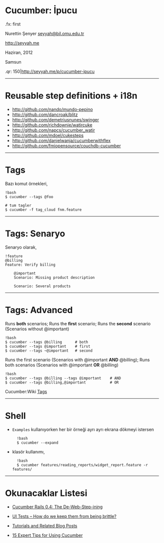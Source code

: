 # Cucumber: İpucu

.fx: first

Nurettin Şenyer <seyyah@bil.omu.edu.tr>

http://seyyah.me

Haziran, 2012

Samsun

.qr: 150|http://seyyah.me/p/cucumber-ipucu

---

# Reusable step definitions + i18n

* http://github.com/nando/mundo-pepino
* http://github.com/dancroak/blitz
* http://github.com/demetriusnunes/swinger
* http://github.com/richdownie/watircuke
* http://github.com/napcs/cucumber_watir
* http://github.com/mdoel/cukesteps
* http://github.com/danielwanja/cucumberwithflex
* http://github.com/fmiopensource/couchdb-cucumber

---

# Tags

Bazı komut örnekleri,

	!bash
	$ cucumber --tags @foo

	# tum tagler
	$ cucumber -f tag_cloud fnm.feature
---
# Tags: Senaryo

Senaryo olarak,

	!feature
	@billing
	Feature: Verify billing

		@important
		Scenario: Missing product description

		Scenario: Several products

---

# Tags: Advanced

Runs **both** scenarios; Runs the **first** scenario;
Runs the **second** scenario (Scenarios without @important)

	!bash
	$ cucumber --tags @billing 		# both
	$ cucumber --tags @important 	# first
	$ cucumber --tags ~@important 	# second

Runs the first scenario (Scenarios with @important **AND** @billing);
Runs both scenarios (Scenarios with @important **OR** @billing)

	!bash
	$ cucumber --tags @billing --tags @important 	# AND
	$ cucumber --tags @billing,@important     		# OR

Cucumber:Wiki [Tags](https://github.com/cucumber/cucumber/wiki/Tags)

---

# Shell

- `Examples` kullanıyorken her bir örneği ayrı ayrı ekrana dökmeyi istersen

		!bash
		$ cucumber --expand

- klasör kullanımı,

		!bash
		$ cucumber features/reading_reports/widget_report.feature -r features/
---

# Okunacaklar Listesi

- [Cucumber Rails 0.4: The
  De-Web-Step-ining](http://www.noelrappin.com/railsrx/2011/3/30/cucumber-rails-04-the-de-web-step-ining.html)

- [UI Tests – How do we keep them from being
  brittle?](http://www.cheezyworld.com/2010/11/09/ui-tests-not-brittle/)
- [Tutorials and Related Blog
  Posts](https://github.com/cucumber/cucumber/wiki/tutorials-and-related-blog-posts)
- [15 Expert Tips for Using Cucumber](http://www.engineyard.com/blog/2009/15-expert-tips-for-using-cucumber/)
